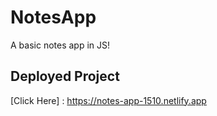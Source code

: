 # NotesApp
A basic notes app in JS!

## Deployed Project
[Click Here] : https://notes-app-1510.netlify.app
